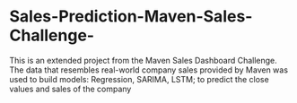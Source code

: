 # Sales-Prediction-Maven-Sales-Challenge-
This is an extended project from the Maven Sales Dashboard Challenge. The data that resembles real-world company sales provided by Maven was used to build models: Regression, SARIMA, LSTM; to predict the close values and sales of the company
